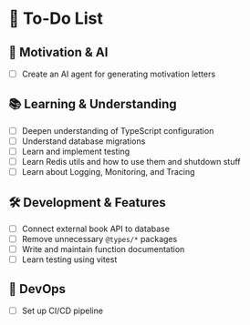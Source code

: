 # 📌 To-Do List

## 🧠 Motivation & AI

- [ ] Create an AI agent for generating motivation letters

## 📚 Learning & Understanding

- [ ] Deepen understanding of TypeScript configuration
- [ ] Understand database migrations
- [ ] Learn and implement testing
- [ ] Learn Redis utils and how to use them and shutdown stuff
- [ ] Learn about Logging, Monitoring, and Tracing

## 🛠️ Development & Features

- [ ] Connect external book API to database
- [ ] Remove unnecessary `@types/*` packages
- [ ] Write and maintain function documentation
- [ ] Learn testing using vitest

## 🚦 DevOps

- [ ] Set up CI/CD pipeline
